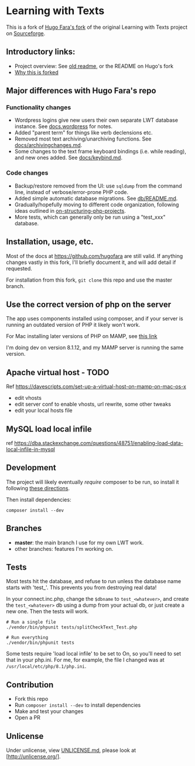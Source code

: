# Learning with Texts

This is a fork of [Hugo Fara's fork](https://github.com/hugofara) of the original Learning with Texts project on [Sourceforge](https://sourceforge.net/projects/learning-with-texts).

## Introductory links:

* Project overview: See [old readme](./docs/old_README.md), or the README on Hugo's fork
* [Why this is forked](./docs/why_the_fork.md)

## Major differences with Hugo Fara's repo

### Functionality changes

* Wordpress logins give new users their own separate LWT database instance.  See [docs.wordpress](./docs/wordpress.md) for notes.
* Added "parent term" for things like verb declensions etc.
* Removed most text archiving/unarchiving functions.  See [docs/archivingchanges.md](./docs/archivingchanges.md).
* Some changes to the text frame keyboard bindings (i.e. while reading), and new ones added.  See [docs/keybind.md](./docs/keybind.md).

### Code changes

* Backup/restore removed from the UI: use `sqldump` from the command line, instead of verbose/error-prone PHP code.
* Added simple automatic database migrations.  See [db/README.md](./db/README.md).
* Gradually/hopefully moving to different code organization, following ideas outlined in [on-structuring-php-projects](https://www.nikolaposa.in.rs/blog/2017/01/16/on-structuring-php-projects/).
* More tests, which can generally only be run using a "test_xxx" database.

## Installation, usage, etc.

Most of the docs at https://github.com/hugofara are still valid.  If anything changes vastly in this fork, I'll briefly document it, and will add detail if requested.

For installation from this fork, `git clone` this repo and use the master branch.

## Use the correct version of php on the server

The app uses components installed using composer, and if your server is running an outdated version of PHP it likely won't work.

For Mac installing later versions of PHP on MAMP, see [this link](https://gist.github.com/codeadamca/09efb674f54172cbee887f04f700fe7c)

I'm doing dev on version 8.1.12, and my MAMP server is running the same version.

## Apache virtual host - TODO

Ref https://davescripts.com/set-up-a-virtual-host-on-mamp-on-mac-os-x

- edit vhosts
- edit server conf to enable vhosts, url rewrite, some other tweaks
- edit your local hosts file

## MySQL load local infile

ref https://dba.stackexchange.com/questions/48751/enabling-load-data-local-infile-in-mysql

## Development

The project will likely eventually _require_ composer to be run, so install it following [these directions](https://getcomposer.org/download/).

Then install dependencies:

`composer install --dev`

## Branches

* **master**: the main branch I use for my own LWT work.
* other branches: features I'm working on.

## Tests

Most tests hit the database, and refuse to run unless the database name starts with 'test_'.  This prevents you from destroying real data!

In your connect.inc.php, change the `$dbname` to `test_<whatever>`, and create the `test_<whatever>` db using a dump from your actual db, or just create a new one.  Then the tests will work.

```
# Run a single file
./vendor/bin/phpunit tests/splitCheckText_Test.php

# Run everything
./vendor/bin/phpunit tests
```

Some tests require 'load local infile' to be set to On, so you'll need to set that in your php.ini.  For me, for example, the file I changed was at `/usr/local/etc/php/8.1/php.ini`.

## Contribution

* Fork this repo
* Run `composer install --dev` to install dependencies
* Make and test your changes
* Open a PR


## Unlicense
Under unlicense, view [UNLICENSE.md](UNLICENSE.md), please look at [http://unlicense.org/].

